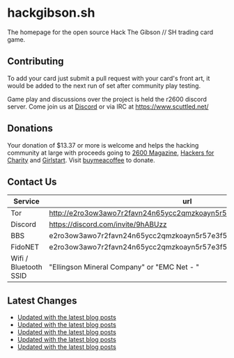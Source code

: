 # hackgibson.sh
The homepage for the open source Hack The Gibson // SH trading card game.


## Contributing

To add your card just submit a pull request with your card's front art, it would be added to the next run of set after community play testing.

Game play and discussions over the project is held the r2600 discord server. Come join us at [Discord](https://discord.com/invite/9hABUzz) or via IRC at https://www.scuttled.net/


## Donations

Your donation of $13.37 or more is welcome and helps the hacking community at large with proceeds going to [2600 Magazine](https://2600.com/), [Hackers for Charity](https://hackersforcharity.org) and [Girlstart](https://girlstart.org).  Visit [buymeacoffee](https://www.buymeacoffee.com/hackgibson.sh) to donate.


## Contact Us

Service | url
-|-
Tor | http://e2ro3ow3awo7r2favn24n65ycc2qmzkoayn5r57e3f56nvjwdcgg32ad.onion
Discord | https://discord.com/invite/9hABUzz
BBS | e2ro3ow3awo7r2favn24n65ycc2qmzkoayn5r57e3f56nvjwdcgg32ad.onion:23
FidoNET | e2ro3ow3awo7r2favn24n65ycc2qmzkoayn5r57e3f56nvjwdcgg32ad.onion:24554
Wifi / Bluetooth SSID | "Ellingson Mineral Company" or "EMC Net - <fidonet address>"

## Latest Changes
<!-- BLOG-POST-LIST:START -->
- [Updated with the latest blog posts](https://github.com/DFW2600/hackgibson.sh/commit/2fe2ad75c40216bb43554b8068eacf1ea7cae9fa)
- [Updated with the latest blog posts](https://github.com/DFW2600/hackgibson.sh/commit/2705ed0baa6159acdaee8c78befc0bf636b19ee4)
- [Updated with the latest blog posts](https://github.com/DFW2600/hackgibson.sh/commit/0f937b78d5203526f57e92ea845657803a026faf)
- [Updated with the latest blog posts](https://github.com/DFW2600/hackgibson.sh/commit/04f2057b19e3057f7469a9bcb8d4e639d3916796)
- [Updated with the latest blog posts](https://github.com/DFW2600/hackgibson.sh/commit/c36d8ccd300090a8eafc3d520a784eaedfa2267e)
<!-- BLOG-POST-LIST:END -->
